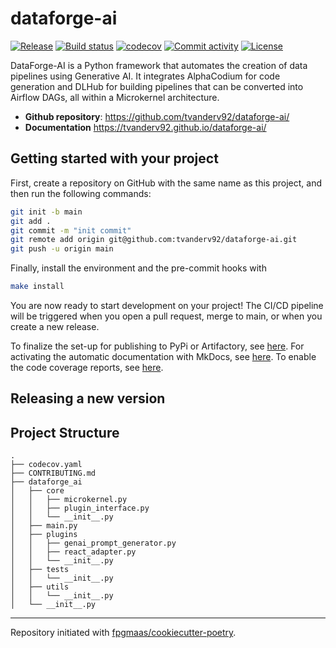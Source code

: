 # dataforge-ai

[![Release](https://img.shields.io/github/v/release/tvanderv92/dataforge-ai)](https://img.shields.io/github/v/release/tvanderv92/dataforge-ai)
[![Build status](https://img.shields.io/github/actions/workflow/status/tvanderv92/dataforge-ai/main.yml?branch=main)](https://github.com/tvanderv92/dataforge-ai/actions/workflows/main.yml?query=branch%3Amain)
[![codecov](https://codecov.io/gh/tvanderv92/dataforge-ai/branch/main/graph/badge.svg)](https://codecov.io/gh/tvanderv92/dataforge-ai)
[![Commit activity](https://img.shields.io/github/commit-activity/m/tvanderv92/dataforge-ai)](https://img.shields.io/github/commit-activity/m/tvanderv92/dataforge-ai)
[![License](https://img.shields.io/github/license/tvanderv92/dataforge-ai)](https://img.shields.io/github/license/tvanderv92/dataforge-ai)

DataForge-AI is a Python framework that automates the creation of data pipelines using Generative AI. It integrates AlphaCodium for code generation and DLHub for building pipelines that can be converted into Airflow DAGs, all within a Microkernel architecture.

- **Github repository**: <https://github.com/tvanderv92/dataforge-ai/>
- **Documentation** <https://tvanderv92.github.io/dataforge-ai/>

## Getting started with your project

First, create a repository on GitHub with the same name as this project, and then run the following commands:

```bash
git init -b main
git add .
git commit -m "init commit"
git remote add origin git@github.com:tvanderv92/dataforge-ai.git
git push -u origin main
```

Finally, install the environment and the pre-commit hooks with

```bash
make install
```

You are now ready to start development on your project!
The CI/CD pipeline will be triggered when you open a pull request, merge to main, or when you create a new release.

To finalize the set-up for publishing to PyPi or Artifactory, see [here](https://fpgmaas.github.io/cookiecutter-poetry/features/publishing/#set-up-for-pypi).
For activating the automatic documentation with MkDocs, see [here](https://fpgmaas.github.io/cookiecutter-poetry/features/mkdocs/#enabling-the-documentation-on-github).
To enable the code coverage reports, see [here](https://fpgmaas.github.io/cookiecutter-poetry/features/codecov/).

## Releasing a new version

## Project Structure

```
.
├── codecov.yaml
├── CONTRIBUTING.md
├── dataforge_ai
│   ├── core
│   │   ├── microkernel.py
│   │   ├── plugin_interface.py
│   │   └── __init__.py
│   ├── main.py
│   ├── plugins
│   │   ├── genai_prompt_generator.py
│   │   ├── react_adapter.py
│   │   └── __init__.py
│   ├── tests
│   │   └── __init__.py
│   ├── utils
│   │   └── __init__.py
│   └── __init__.py
```

---

Repository initiated with [fpgmaas/cookiecutter-poetry](https://github.com/fpgmaas/cookiecutter-poetry).
